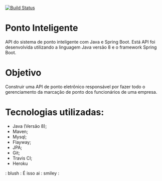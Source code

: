 [![Build Status](https://travis-ci.org/Marcelphilippeandrade/ponto-inteligente-api.svg?branch=master)](https://travis-ci.org/Marcelphilippeandrade/ponto-inteligente-api)

# Ponto Inteligente
API do sistema de ponto inteligente com Java e Spring Boot. Está API foi desenvolvida utilizando a linguagem Java versão 8 e o framework Spring Boot.

# Objetivo
Construir uma API de ponto eletrônico responsável por fazer todo o gerenciamento da marcação de ponto dos funcionários
de uma empresa.

# Tecnologias utilizadas: 
* Java (Versão 8); 
* Maven;
* Mysql;
* Flayway;
* JPA;
* Git; 
* Travis CI;
* Heroku 

: blush : É isso ai : smiley :

